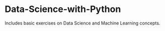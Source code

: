 # Data-Science-with-Python

Includes basic exercises on Data Science and Machine Learning concepts.
